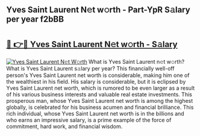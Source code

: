 ## Yves Saint Laurent N𝚎t w𝚘rth - Part-YpR S𝚊lary per year f2bBB

# <h2><a href="http://gc0qrsc.nevu.top/?p=Yves+Saint+Laurent">🔗 👉🔴 Yves Saint Laurent N𝚎t w𝚘rth - S𝚊lary</a></h2>

[![Yves Saint Laurent N𝚎t W𝚘rth](https://i.imgur.com/Oavwk0R.jpeg)](http://gc0qrsc.nevu.top/?p=Yves+Saint+Laurent)
What is Yves Saint Laurent n𝚎t w𝚘rth? What is Yves Saint Laurent s𝚊lary per year?
This financially well-off person's Yves Saint Laurent net worth is considerable, making him one of the wealthiest in his field. His salary is considerable, but it is eclipsed by Yves Saint Laurent net worth, which is rumored to be even larger as a result of his various business interests and valuable real estate investments. This prosperous man, whose Yves Saint Laurent net worth is among the highest globally, is celebrated for his business acumen and financial brilliance. This rich individual, whose Yves Saint Laurent net worth is in the billions and who earns an impressive salary, is a prime example of the force of commitment, hard work, and financial wisdom.
